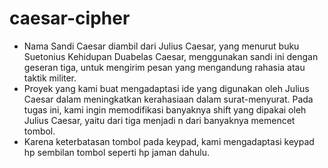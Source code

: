 # caesar-cipher
 - Nama Sandi Caesar diambil dari Julius Caesar, yang menurut buku Suetonius Kehidupan Duabelas Caesar, menggunakan sandi ini dengan geseran tiga, untuk mengirim pesan yang mengandung rahasia atau taktik militer.
 - Proyek yang kami buat mengadaptasi ide yang digunakan oleh Julius Caesar dalam meningkatkan kerahasiaan dalam surat-menyurat. Pada tugas ini, kami ingin memodifikasi banyaknya shift yang dipakai oleh Julius Caesar, yaitu dari tiga menjadi n dari banyaknya memencet tombol.
 - Karena keterbatasan tombol pada keypad, kami mengadaptasi keypad hp sembilan tombol seperti hp jaman dahulu.
